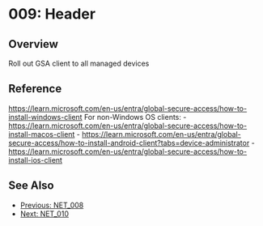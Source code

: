 ﻿# 009: Header
## Overview
Roll out GSA client to all managed devices

## Reference
https://learn.microsoft.com/en-us/entra/global-secure-access/how-to-install-windows-client  For non-Windows OS clients: - https://learn.microsoft.com/en-us/entra/global-secure-access/how-to-install-macos-client  - https://learn.microsoft.com/en-us/entra/global-secure-access/how-to-install-android-client?tabs=device-administrator  - https://learn.microsoft.com/en-us/entra/global-secure-access/how-to-install-ios-client

## See Also
- [Previous: NET_008](NET_008.md)
- [Next: NET_010](NET_010.md)
